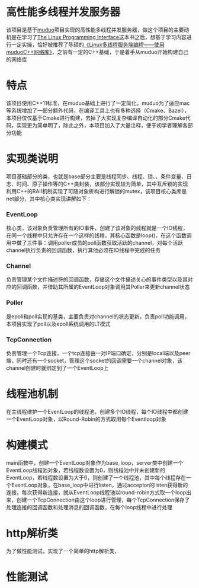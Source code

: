# 高性能多线程并发服务器

该项目是基于[muduo](https://github.com/chenshuo/muduo)项目实现的高性能多线程并发服务器，做这个项目的主要动机是在学习了[The Linux Programming Interface](https://en.wikipedia.org/wiki/The_Linux_Programming_Interface)这本书之后，想基于学习内容进行一定实操，恰好被推荐了陈硕的[《Linux多线程服务端编程——使用muduoC++网络库》](Linux多线程服务端编程——使用muduoC++网络库)，之前有一定的C++基础，于是着手从muduo开始构建自己的网络库

# 特点

该项目使用C++11标准，在muduo基础上进行了一定简化，muduo为了适应mac等系统增加了一部分额外代码，在编译工具上也有多种选择（Cmake、Bazel），本项目仅仅基于Cmake进行构建，去掉了大实现复杂编译自动化的部分Cmake代码，实现更为简单明了，除此之外，本项目加入了大量注释，便于初学者理解各部分功能

# 实现类说明

项目基础部分的类，也就是base部分主要是线程同步、线程、锁、、条件变量、日志、时间、原子操作等的C++类封装，该部分实现较为简单，其中互斥锁的实现利用C++的RAII机制实现了可随对象析构进行解锁的mutex，该项目核心类库是net部分，其中核心类实现讲解如下：
### EventLoop
核心类，该对象负责管理所有的IO事件，创建了该对象的线程就是一个IO线程，在同一个线程中只允许存在一个这样的线程，其核心函数是loop()，在这个函数调用中做了三件事：调用poller成员的poll函数获取活跃的channel，对每个活跃channel执行负责的回调函数，执行其他必须在IO线程中完成的任务
### Channel
负责管理某个文件描述符的回调函数，存储这个文件描述关心的事件类型以及其对应的回调函数，并借助其所属的EventLoop对象调用其Poller来更新channel状态
### Poller
是epoll和poll实现的基类，主要负责对channel的状态更新，负责poll功能调用，本项目实现了poll以及epoll系统调用的LT模式
### TcpConnection
负责管理一个Tcp连接，一个tcp连接由一对IP端口确定，分别是local端以及peer端，同时还有一个socket，管理这个socket的回调需要一个channel对象，该channel创建时就绑定到了一个EventLoop上

# 线程池机制
在主线程维护一个EventLoop的线程池，创建多个IO线程，每个IO线程中都创建一个EventLoop对象，以Round-Robin的方式取用每个Eventloop对象
# 构建模式
main函数中，创建一个EventLoop对象作为base_loop，server类中创建一个EventLoop线程池对象，若线程数设置为0，则线程池中并未创建新的EventLoop，若线程数设置为大于0，则创建了一个线程池，其中每个线程存在一个EventLoop对象，在base_loop中进行listen，通过acceptor的listen获得新的连接，每次获得新连接，就从EventLoop线程池以round-robin方式取一个loop出来，创建一个TcpConnection由这个loop进行管理，每个TcpConnection保存了处理连接的回调函数和处理消息的回调函数，在每个loop线程中进行处理
# http解析类
为了做性能测试，实现了一个简单的http解析类，

# 性能测试
